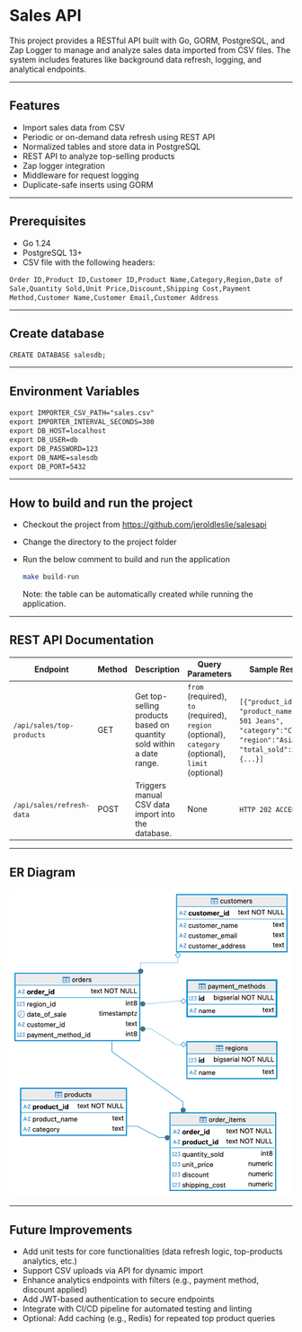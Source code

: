 # Sales API

This project provides a RESTful API built with Go, GORM, PostgreSQL, and Zap Logger to manage and analyze sales data imported from CSV files. The system includes features like background data refresh, logging, and analytical endpoints.

---

## Features

- Import sales data from CSV
- Periodic or on-demand data refresh using REST API
- Normalized tables and store data in PostgreSQL
- REST API to analyze top-selling products
- Zap logger integration
- Middleware for request logging
- Duplicate-safe inserts using GORM

---

## Prerequisites

- Go 1.24
- PostgreSQL 13+
- CSV file with the following headers:

```csv
Order ID,Product ID,Customer ID,Product Name,Category,Region,Date of Sale,Quantity Sold,Unit Price,Discount,Shipping Cost,Payment Method,Customer Name,Customer Email,Customer Address
```
---

## Create database
```
CREATE DATABASE salesdb;
```
---

## Environment Variables
```
export IMPORTER_CSV_PATH="sales.csv"
export IMPORTER_INTERVAL_SECONDS=300
export DB_HOST=localhost
export DB_USER=db
export DB_PASSWORD=123
export DB_NAME=salesdb
export DB_PORT=5432
```
---

## How to build and run the project
- Checkout the project from https://github.com/jeroldleslie/salesapi
- Change the directory to the project folder
- Run the below comment to build and run the application 

  ```bash
  make build-run
  ```
  Note: the table can be automatically created while running the application.
---
## REST API Documentation

| Endpoint                     | Method | Description                                                                      | Query Parameters                                                                                   | Sample Response                                                                                                             |
|------------------------------|--------|----------------------------------------------------------------------------------|----------------------------------------------------------------------------------------------------|-----------------------------------------------------------------------------------------------------------------------------|
| `/api/sales/top-products`    | GET    | Get top-selling products based on quantity sold within a date range.             | `from` (required), `to` (required), `region` (optional), `category` (optional), `limit` (optional) | `[{"product_id":"P789", "product_name":"Levi's 501 Jeans", "category":"Clothing", "region":"Asia", "total_sold":3}, {...}]` |
| `/api/sales/refresh-data`    | POST   | Triggers manual CSV data import into the database.                               | None                                                                                               | `HTTP 202 ACCEPTED`                                                                                                         |

---

## ER Diagram
![ER Diagram](salesapi_er_diagram.png)

---

## Future Improvements
- Add unit tests for core functionalities (data refresh logic, top-products analytics, etc.)
- Support CSV uploads via API for dynamic import
- Enhance analytics endpoints with filters (e.g., payment method, discount applied)
- Add JWT-based authentication to secure endpoints
- Integrate with CI/CD pipeline for automated testing and linting
- Optional: Add caching (e.g., Redis) for repeated top product queries
